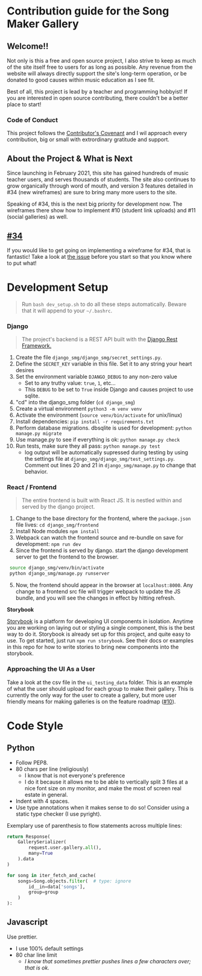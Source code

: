 # Contribution guide for the Song Maker Gallery

## Welcome!!

Not only is this a free and open source project, I also strive to keep
as much of the site itself free to users for as long as possible. Any revenue
from the website will always directly support the site's long-term operation,
or be donated to good causes within music education as I see fit.

Best of all, this project is lead by a teacher and programming hobbyist! If
you are interested in open source contributing, there couldn't be a better
place to start!

### Code of Conduct

This project follows the
[Contributor's Covenant](https://www.contributor-covenant.org/version/2/0/code_of_conduct/)
and I wil approach every contribution, big or small with extrordinary
gratitude and support.

## About the Project & What is Next

Since launching in February 2021, this site has gained hundreds of music
teacher users, and serves thousands of students. The site also continues
to grow organically through word of mouth, and version 3 features detailed
in #34 (new wireframes) are sure to bring many more users to the site.

Speaking of #34, this is the next big priority for development now. The
wireframes there show how to implement #10 (student link uploads) and #11
(social galleries) as well.

## [#34](https://github.com/jdevries3133/song_maker_gallery/issues/34)

If you would like to get going on implementing a wireframe for #34, that is
fantastic! Take a look at
[the issue](https://github.com/jdevries3133/song_maker_gallery/issues/34)
before you start so that you know where to put what!

# Development Setup

> Run `bash dev_setup.sh` to do all these steps automatically. Beware that it
> will append to your `~/.bashrc`.

### Django

> The project's backend is a REST API built with the
> [Django Rest Framework.](https://www.django-rest-framework.org/)

1. Create the file `django_smg/django_smg/secret_settings.py`.
2. Define the `SECRET_KEY` variable in this file. Set it to any string your
   heart desires
3. Set the environment variable `DJANGO_DEBUG` to any non-zero value
   - Set to any truthy value: `true`, `1`, etc...
   - This `DEBUG` to be set to `True` inside Django and causes project to use
     sqlite.
4. "cd" into the django_smg folder (`cd django_smg`)
5. Create a virtual environment `python3 -m venv venv`
6. Activate the environment (`source venv/bin/activate` for unix/linux)
7. Install dependencies: `pip install -r requirements.txt`
8. Perform database migrations. dbsqlite is used for development:
   `python manage.py migrate`
9. Use manage.py to see if everything is ok: `python manage.py check`
10. Run tests, make sure they all pass: `python manage.py test`
    - log output will be automatically supressed during testing by using the
      settings file at `django_smg/django_smg/test_settings.py`. Comment out
      lines 20 and 21 in `django_smg/manage.py` to change that behavior.

### React / Frontend

> The entire frontend is built with React JS. It is nestled within and
> served by the django project.

1. Change to the base directory for the frontend, where the `package.json` file
   lives: `cd django_smg/frontend`
2. Install Node modules `npm install`
3. Webpack can watch the frontend source and re-bundle on save for development:
   `npm run dev`
4. Since the frontend is served by django. start the django development server
   to get the frontend to the browser.

```bash
 source django_smg/venv/bin/activate
 python django_smg/manage.py runserver
```

5. Now, the frontend should appear in the browser at `localhost:8000`. Any
   change to a frontend src file will trigger webpack to update the JS bundle,
   and you will see the changes in effect by hitting refresh.

**Storybook**

[Storybook](https://storybook.js.org/docs/react/get-started/introduction)
is a platform for developing UI components in isolation. Anytime you are
working on laying out or styling a single component, this is the best way to
do it. Storybook is already set up for this project, and quite easy to use. To
get started, just run `npm run storybook`. See their docs or examples in this
repo for how to write stories to bring new components into the storybook.

### Approaching the UI As a User

Take a look at the csv file in the `ui_testing_data` folder. This is an example
of what the user should upload for each group to make their gallery. This
is currently the only way for the user to create a gallery, but more user
friendly means for making galleries is on the feature roadmap
([#10](https://github.com/jdevries3133/song_maker_gallery/issues/10)).

# Code Style

## Python

- Follow PEP8.
- 80 chars per line (religiously)
  - I know that is not everyone's preference
  - I do it because it allows me to be able to vertically split 3 files at a
    nice font size on my monitor, and make the most of screen real estate in
    general.
- Indent with 4 spaces.
- Use type annotations when it makes sense to do so! Consider using a static
  type checker (I use pyright).

Exemplary use of parenthesis to flow statements across multiple lines:

```python
return Response(
    GallerySerializer(
        request.user.gallery.all(),
        many=True
    ).data
)

for song in iter_fetch_and_cache(
    songs=Song.objects.filter(  # type: ignore
        id__in=data['songs'],
        group=group
    )
):
```

## Javascript

Use prettier.

- I use 100% default settings
- 80 char line limit
  - _I know that sometimes prettier pushes lines a few characters over;_
    _that is ok._
